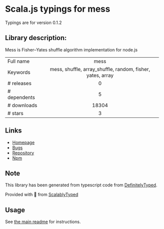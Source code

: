 
# Scala.js typings for mess

Typings are for version 0.1.2

## Library description:
Mess is Fisher–Yates shuffle algorithm implementation for node.js

|                    |                 |
| ------------------ | :-------------: |
| Full name          | mess |
| Keywords           | mess, shuffle, array_shuffle, random, fisher, yates, array |
| # releases         | 0 |
| # dependents       | 5 |
| # downloads        | 18304 |
| # stars            | 3 |

## Links
- [Homepage](https://github.com/bobrik/node-mess)
- [Bugs](https://github.com/bobrik/node-mess/issues)
- [Repository](https://github.com/bobrik/node-mess)
- [Npm](https://www.npmjs.com/package/mess)
    


## Note
This library has been generated from typescript code from [DefinitelyTyped](https://definitelytyped.org).

Provided with :purple_heart: from [ScalablyTyped](https://github.com/oyvindberg/ScalablyTyped)

## Usage
See [the main readme](../../readme.md) for instructions.


